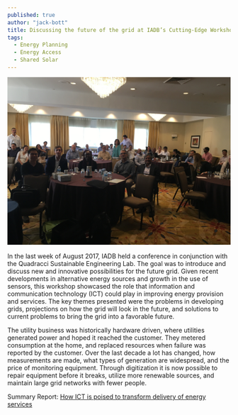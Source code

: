 ```yaml
---
published: true
author: "jack-bott"
title: Discussing the future of the grid at IADB’s Cutting-Edge Workshop
tags:
  - Energy Planning
  - Energy Access
  - Shared Solar
---
```


![Conference Photo](/assets/uploads/blog/2018/cutting-edge-workshop/iadb-conference.jpg)

<p>
In the last week of August 2017, IADB held a conference in conjunction with the Quadracci Sustainable Engineering Lab. The goal was to introduce and discuss new and innovative possibilities for the future grid. Given recent developments in alternative energy sources and growth in the use of sensors, this workshop showcased the role that information and communication technology (ICT) could play in improving energy provision and services. The key themes presented were the problems in developing grids, projections on how the grid will look in the future, and solutions to current problems to bring the grid into a favorable future.
</p>

<p>
The utility business was historically hardware driven, where utilities generated power and hoped it reached the customer. They metered consumption at the home, and replaced resources when failure was reported by the customer. Over the last decade a lot has changed, how measurements are made, what types of generation are widespread, and the price of monitoring equipment. Through digitization it is now possible to repair equipment before it breaks, utilize more renewable sources, and maintain large grid networks with fewer people.
</p>

Summary Report:
[How ICT is poised to transform delivery of energy services](/assets/uploads/blog/2018/cutting-edge-workshop/iadb_conference_document_11_10_2017.pdf)

